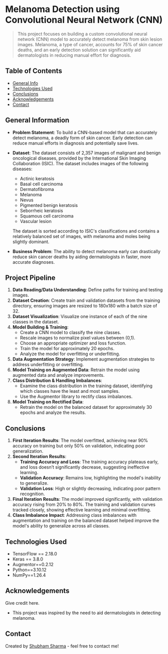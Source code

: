 # Melanoma Detection using Convolutional Neural Network (CNN)
> This project focuses on building a custom convolutional neural network (CNN) model to accurately detect melanoma from skin lesion images. Melanoma, a type of cancer, accounts for 75% of skin cancer deaths, and an early detection solution can significantly aid dermatologists in reducing manual effort for diagnosis.

## Table of Contents
* [General Info](#general-information)
* [Technologies Used](#technologies-used)
* [Conclusions](#conclusions)
* [Acknowledgements](#acknowledgements)
* [Contact](#contact)

<!-- You can include any other section that is pertinent to your problem -->

## General Information
- **Problem Statement**: To build a CNN-based model that can accurately detect melanoma, a deadly form of skin cancer. Early detection can reduce manual efforts in diagnosis and potentially save lives.
- **Dataset**: The dataset consists of 2,357 images of malignant and benign oncological diseases, provided by the International Skin Imaging Collaboration (ISIC). The dataset includes images of the following diseases:
  - Actinic keratosis
  - Basal cell carcinoma
  - Dermatofibroma
  - Melanoma
  - Nevus
  - Pigmented benign keratosis
  - Seborrheic keratosis
  - Squamous cell carcinoma
  - Vascular lesion

  The dataset is sorted according to ISIC's classifications and contains a relatively balanced set of images, with melanoma and moles being slightly dominant.

- **Business Problem**: The ability to detect melanoma early can drastically reduce skin cancer deaths by aiding dermatologists in faster, more accurate diagnoses.

## Project Pipeline
1. **Data Reading/Data Understanding**: Define paths for training and testing images.
2. **Dataset Creation**: Create train and validation datasets from the training directory, ensuring images are resized to 180x180 with a batch size of 32.
3. **Dataset Visualization**: Visualize one instance of each of the nine classes in the dataset.
4. **Model Building & Training**: 
   - Create a CNN model to classify the nine classes.
   - Rescale images to normalize pixel values between (0,1).
   - Choose an appropriate optimizer and loss function.
   - Train the model for approximately 20 epochs.
   - Analyze the model for overfitting or underfitting.
5. **Data Augmentation Strategy**: Implement augmentation strategies to address underfitting or overfitting.
6. **Model Training on Augmented Data**: Retrain the model using augmented data and analyze improvements.
7. **Class Distribution & Handling Imbalances**: 
   - Examine the class distribution in the training dataset, identifying which classes have the least and most samples.
   - Use the Augmentor library to rectify class imbalances.
8. **Model Training on Rectified Data**: 
   - Retrain the model on the balanced dataset for approximately 30 epochs and analyze the results.

## Conclusions
1. **First Iteration Results**: The model overfitted, achieving near 90% accuracy on training but only 50% on validation, indicating poor generalization.
2. **Second Iteration Results**: 
   - **Training Accuracy and Loss**: The training accuracy plateaus early, and loss doesn’t significantly decrease, suggesting ineffective learning.
   - **Validation Accuracy**: Remains low, highlighting the model's inability to generalize.
   - **Validation Loss**: High or slightly decreasing, indicating poor pattern recognition.
3. **Final Iteration Results**: The model improved significantly, with validation accuracy rising from 20% to 80%. The training and validation curves tracked closely, showing effective learning and minimal overfitting.
4. **Class Imbalance Impact**: Addressing class imbalances with augmentation and training on the balanced dataset helped improve the model's ability to generalize across all classes.

## Technologies Used
- TensorFlow == 2.18.0
- Keras == 3.8.0
- Augmentor==0.2.12
- Python==3.10.12
- NumPy==1.26.4


## Acknowledgements
Give credit here.
- This project was inspired by the need to aid dermatologists in detecting melanoma.

## Contact
Created by [Shubham Sharma](https://www.linkedin.com/in/shubham-sharma-andy) - feel free to contact me!
